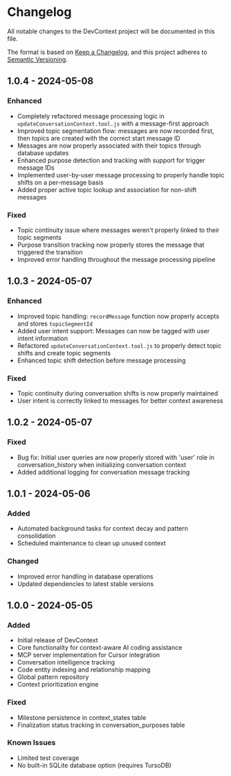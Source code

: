 # Changelog

All notable changes to the DevContext project will be documented in this file.

The format is based on [Keep a Changelog](https://keepachangelog.com/en/1.0.0/),
and this project adheres to [Semantic Versioning](https://semver.org/spec/v2.0.0.html).

## 1.0.4 - 2024-05-08

### Enhanced

- Completely refactored message processing logic in `updateConversationContext.tool.js` with a message-first approach
- Improved topic segmentation flow: messages are now recorded first, then topics are created with the correct start message ID
- Messages are now properly associated with their topics through database updates
- Enhanced purpose detection and tracking with support for trigger message IDs
- Implemented user-by-user message processing to properly handle topic shifts on a per-message basis
- Added proper active topic lookup and association for non-shift messages

### Fixed

- Topic continuity issue where messages weren't properly linked to their topic segments
- Purpose transition tracking now properly stores the message that triggered the transition
- Improved error handling throughout the message processing pipeline

## 1.0.3 - 2024-05-07

### Enhanced

- Improved topic handling: `recordMessage` function now properly accepts and stores `topicSegmentId`
- Added user intent support: Messages can now be tagged with user intent information
- Refactored `updateConversationContext.tool.js` to properly detect topic shifts and create topic segments
- Enhanced topic shift detection before message processing

### Fixed

- Topic continuity during conversation shifts is now properly maintained
- User intent is correctly linked to messages for better context awareness

## 1.0.2 - 2024-05-07

### Fixed

- Bug fix: Initial user queries are now properly stored with 'user' role in conversation_history when initializing conversation context
- Added additional logging for conversation message tracking

## 1.0.1 - 2024-05-06

### Added

- Automated background tasks for context decay and pattern consolidation
- Scheduled maintenance to clean up unused context

### Changed

- Improved error handling in database operations
- Updated dependencies to latest stable versions

## 1.0.0 - 2024-05-05

### Added

- Initial release of DevContext
- Core functionality for context-aware AI coding assistance
- MCP server implementation for Cursor integration
- Conversation intelligence tracking
- Code entity indexing and relationship mapping
- Global pattern repository
- Context prioritization engine

### Fixed

- Milestone persistence in context_states table
- Finalization status tracking in conversation_purposes table

### Known Issues

- Limited test coverage
- No built-in SQLite database option (requires TursoDB)
